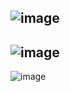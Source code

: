 ![image](https://user-images.githubusercontent.com/50572289/188328370-a87d6403-993a-459b-9c15-8cc71579ea5a.png)
-----
![image](https://user-images.githubusercontent.com/50572289/188496699-19139a55-f794-4650-ab5a-e4d440f4987b.png)
-----
![image](https://user-images.githubusercontent.com/50572289/188496699-19139a55-f794-4650-ab5a-e4d440f4987b.png)
